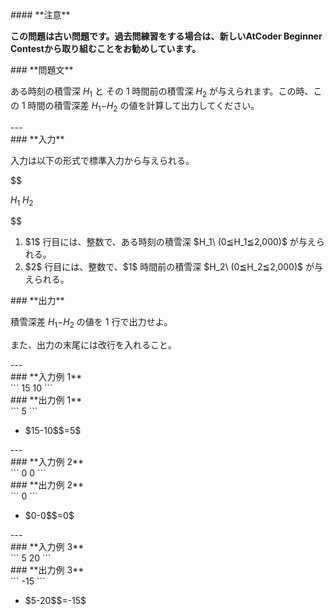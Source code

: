 <div>

<div>
#### **注意**
<p>
<b>
この問題は古い問題です。過去問練習をする場合は、新しいAtCoder Beginner Contestから取り組むことをお勧めしています。</b>
</p>
### **問題文**
<section>

ある時刻の積雪深 $H_1$ と その $1$ 時間前の積雪深 $H_2$ が与えられます。この時、この $1$ 時間の積雪深差 $H_1$$-$$H_2$ の値を計算して出力してください。

</section>
</div>
---
<div>
<div>
### **入力**
<section>

入力は以下の形式で標準入力から与えられる。

$$

$H_1$
$H_2$

$$

<ol>
<li>
$1$ 行目には、整数で、ある時刻の積雪深 $H_1\ (0≦H_1≦2,000)$ が与えられる。</li>
<li>
$2$ 行目には、整数で、$1$ 時間前の積雪深 $H_2\ (0≦H_2≦2,000)$ が与えられる。</li>
</ol>
</section>
</div>
<div>
### **出力**
<section>

積雪深差 $H_1$$-$$H_2$ の値を $1$ 行で出力せよ。

また、出力の末尾には改行を入れること。
</section>
</div>
</div>
---
<div>
### **入力例 1**
<section>
```
15
10
```
</section>
</div>
<div>
### **出力例 1**
<section>
```
5
```
<ul>
<li>
$15-10$$=5$</li>
</ul>
</section>
</div>
---
<div>
### **入力例 2**
<section>
```
0
0
```
</section>
</div>
<div>
### **出力例 2**
<section>
```
0
```
<ul>
<li>
$0-0$$=0$</li>
</ul>
</section>
</div>
---
<div>
### **入力例 3**
<section>
```
5
20
```
</section>
</div>
<div>
### **出力例 3**
<section>
```
-15
```
<ul>
<li>
$5-20$$=-15$</li>
</ul>
</section>
</div>

</div>
